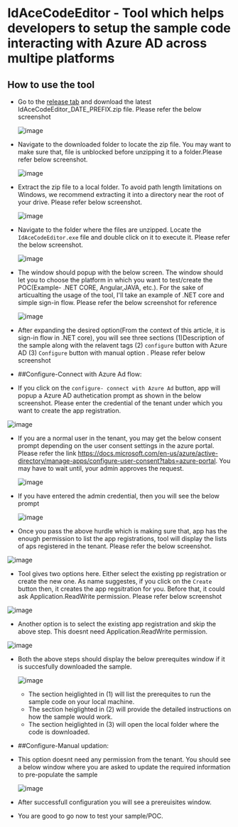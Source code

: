 # IdAceCodeEditor - Tool which helps developers to setup the sample code interacting with Azure AD across multipe platforms

## How to use the tool

- Go to the [release tab](https://github.com/PramodKumarHK89/IdAceCodeEditor/releases) and download the latest IdAceCodeEditor_DATE_PREFIX.zip file. Please refer the below screenshot 
 
  ![image](https://user-images.githubusercontent.com/62542910/163988441-c29e7d9d-6503-4438-81d0-ef48a90cdd61.png)
  
- Navigate to the downloaded folder to locate the zip file. You may want to make sure that, file is unblocked before unzipping it to a folder.Please refer below screenshot.
  
  ![image](https://user-images.githubusercontent.com/62542910/163988784-5a11a3a1-4d4e-445d-a356-ecbda87b2d37.png)
  
- Extract the zip file to a local folder. To avoid path length limitations on Windows, we recommend extracting it into a directory near the root of your drive. Please refer below screenshot.

  ![image](https://user-images.githubusercontent.com/62542910/163816428-98c1bbf8-c1da-4288-9824-f71aa49dd87f.png)

- Navigate to the folder where the files are unzipped. Locate the `IdAceCodeEditor.exe` file and double click on it to execute it. Please refer the below screenshot.

  ![image](https://user-images.githubusercontent.com/62542910/195050590-21a92dce-f944-4e01-9b9c-4f1caf2ae4ef.png)

- The window should popup with the below screen. The window should let you to choose the platform in which you want to test/create the POC(Example- .NET CORE, Angular,JAVA, etc.). For the sake of articualting the usage of the tool, I'll take an example of .NET core and simple sign-in flow. Please refer the below screenshot for reference

  ![image](https://user-images.githubusercontent.com/62542910/195050739-c6e67497-7ced-49cd-8398-40d5b3ddc405.png)

- After expanding the desired option(From the context of this article, it is sign-in flow in .NET core), you will see three sections (1)Description of the sample along with the relavent tags (2) `configure` button with Azure AD (3) `Configure` button with manual option . Please refer below screenshot

  
- ##Configure-Connect with Azure Ad flow: 
 - If you click on the `configure- connect with Azure Ad` button, app will popup a Azure AD authetication prompt as shown in the below screenshot. Please enter the credential of the tenant under which you want to create the app registration. 

  ![image](https://user-images.githubusercontent.com/62542910/163818736-727e0623-1369-4446-93d2-c06369f7718a.png)

 - If you are a normal user in the tenant, you may get the below consent prompt depending on the user consent settings in the azure portal. Please refer the link https://docs.microsoft.com/en-us/azure/active-directory/manage-apps/configure-user-consent?tabs=azure-portal. You may have to wait until, your admin approves the request. 
     
     ![image](https://user-images.githubusercontent.com/62542910/163821155-6860cc41-3bd3-4e6d-af42-f635996d7658.png)
     
 - If you have entered the admin credential, then you will see the below prompt
  
    ![image](https://user-images.githubusercontent.com/62542910/163821326-45454624-6aa4-4068-993e-4b87a0dbf4d7.png)

 - Once you pass the above hurdle which is making sure that, app has the enough permission to list the app registrations, tool will display the lists of aps registered in the tenant. Please refer the below screenshot. 

  ![image](https://user-images.githubusercontent.com/62542910/171008725-2323caea-e309-4fb9-94a1-036bb68bbc5c.png)

  
 - Tool gives two options here. Either select the existing pp registration or create the new one. As name suggestes, if you click on the `Create` button then, it creates the app regsitration for you. Before that, it could ask Application.ReadWrite permission. Please refer below screenshot
 
  ![image](https://user-images.githubusercontent.com/62542910/195052318-28d9c25c-6f58-4705-95f9-3fefc73940fd.png)

 - Another option is to select the existing app registration and skip the above step. This doesnt need Application.ReadWrite permission. 
 
  ![image](https://user-images.githubusercontent.com/62542910/195053217-73b941b5-46fc-4a8d-a201-6dbbb60eaa8a.png)
  
 - Both the above steps should display the below prerequites window if it is succesfully downloaded the sample.
  
   ![image](https://user-images.githubusercontent.com/62542910/195053592-3a0284b3-4931-44f9-a43e-97cc40ad581f.png)

   
   - The section heiglighted in (1) will list the prerequites to run the sample code on your local machine.
   - The section heiglighted in (2) will provide the detailed instructions on how the sample would work.
   - The section heiglighted in (3) will open the local folder where the code is downloaded.
 
- ##Configure-Manual updation: 
 - This option doesnt need any permission from the tenant. You should see a below window where you are asked to update the required information to pre-populate the sample
  
   ![image](https://user-images.githubusercontent.com/62542910/171010217-1b738339-d2d6-43c1-9f0a-c23c1014161c.png)

 - After successfull configuration you will see a prereuisites window.
- You are good to go now to test your sample/POC. 

